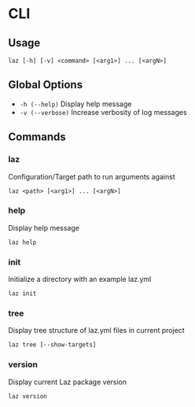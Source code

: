 # CLI

## Usage

```
laz [-h] [-v] <command> [<arg1>] ... [<argN>]
```

## Global Options

- `-h (--help)`        Display help message
- `-v (--verbose)`     Increase verbosity of log messages

## Commands

### laz

Configuration/Target path to run arguments against

```shell
laz <path> [<arg1>] ... [<argN>]
```

### help

Display help message

```shell
laz help
```

### init

Initialize a directory with an example laz.yml

```shell
laz init
```

### tree

Display tree structure of laz.yml files in current project

```shell
laz tree [--show-targets]
```

### version

Display current Laz package version

```shell
laz version
```

